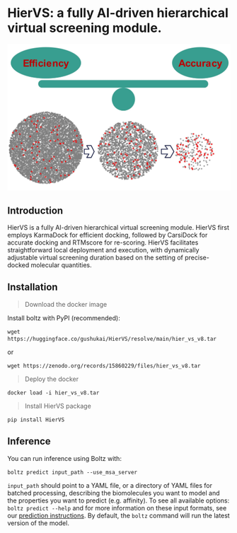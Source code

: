 # HierVS: a fully AI-driven hierarchical virtual screening module.

![](https://github.com/shukai1997/HierVS/blob/main/func4.jpeg)


## Introduction

HierVS is a fully AI-driven hierarchical virtual screening module. HierVS first employs KarmaDock for efficient docking, followed by CarsiDock for accurate docking and RTMscore for re-scoring. HierVS facilitates straightforward local deployment and execution, with dynamically adjustable virtual screening duration based on the  setting of precise-docked molecular quantities.


## Installation

> Download the docker image

Install boltz with PyPI (recommended):

```
wget https://huggingface.co/gushukai/HierVS/resolve/main/hier_vs_v8.tar
```

or 

```
wget https://zenodo.org/records/15860229/files/hier_vs_v8.tar
```

> Deploy the docker

```
docker load -i hier_vs_v8.tar
```

> Install HierVS package

```
pip install HierVS
```

## Inference

You can run inference using Boltz with:

```
boltz predict input_path --use_msa_server
```

`input_path` should point to a YAML file, or a directory of YAML files for batched processing, describing the biomolecules you want to model and the properties you want to predict (e.g. affinity). To see all available options: `boltz predict --help` and for more information on these input formats, see our [prediction instructions](docs/prediction.md). By default, the `boltz` command will run the latest version of the model.


